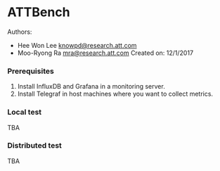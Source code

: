 # ATTBench 
Authors: 
  - Hee Won Lee <knowpd@research.att.com>  
  - Moo-Ryong Ra <mra@research.att.com>
Created on: 12/1/2017   

### Prerequisites
1. Install InfluxDB and Grafana in a monitoring server.
2. Install Telegraf in host machines where you want to collect metrics.

### Local test
TBA

### Distributed test
TBA
